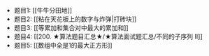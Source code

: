 - 题目1: [[牛牛分田地]]
- 题目2: [[粘在天花板上的数字与炸弹|打砖块]]
- 题目3: [[等累加和集合对中最大的累加和]]
- 题目4: [[200. ★算法题目汇总★/★算法面试题汇总/不同的子序列 II]]
- 题目5: [[数组中全是1的最大正方形]]

